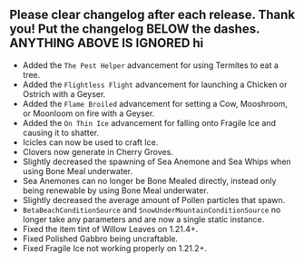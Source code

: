 Please clear changelog after each release.
Thank you!
Put the changelog BELOW the dashes. ANYTHING ABOVE IS IGNORED
hi
-----------------
- Added the `The Pest Helper` advancement for using Termites to eat a tree.
- Added the `Flightless Flight` advancement for launching a Chicken or Ostrich with a Geyser.
- Added the `Flame Broiled` advancement for setting a Cow, Mooshroom, or Moonloom on fire with a Geyser.
- Added the `On Thin Ice` advancement for falling onto Fragile Ice and causing it to shatter.
- Icicles can now be used to craft Ice.
- Clovers now generate in Cherry Groves.
- Slightly decreased the spawning of Sea Anemone and Sea Whips when using Bone Meal underwater.
- Sea Anemones can no longer be Bone Mealed directly, instead only being renewable by using Bone Meal underwater.
- Slightly decreased the average amount of Pollen particles that spawn.
- `BetaBeachConditionSource` and `SnowUnderMountainConditionSource` no longer take any parameters and are now a single static instance.
- Fixed the item tint of Willow Leaves on 1.21.4+.
- Fixed Polished Gabbro being uncraftable.
- Fixed Fragile Ice not working properly on 1.21.2+.
